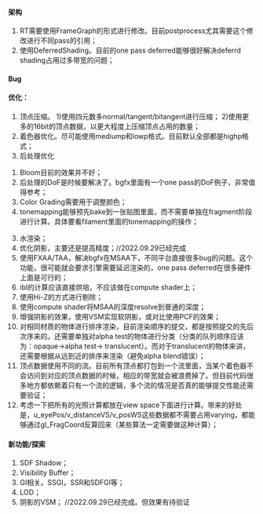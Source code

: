 #### 架构
1. RT需要使用FrameGraph的形式进行修改。目前postprocess尤其需要这个修改进行不同pass的引用；
2. 使用DeferredShading。目前的one pass deferred能够很好解决deferrd shading占用过多带宽的问题；

#### Bug


#### 优化：
1. 顶点压缩。
  1)使用四元数多normal/tangent/bitangent进行压缩；
  2)使用更多的16bit的顶点数据，以更大程度上压缩顶点占用的数量；
2. 着色器优化。尽可能使用mediump和lowp格式。目前默认全部都是highp格式；
3. 后处理优化
  1) Bloom目前的效果并不好；
  2) 后处理的DoF是时候要解决了。bgfx里面有一个one pass的DoF例子，非常值得参考；
  3) Color Grading需要用于调整颜色；
  4) tonemapping能够预先bake到一张贴图里面，而不需要单独在fragment阶段进行计算。具体要看filament里面的tonemapping的操作；
3. 水渲染；
4. 优化阴影，主要还是提高精度；//2022.09.29已经完成
5. 使用FXAA/TAA，解决bgfx在MSAA下，不同平台直接很多bug的问题。这个功能，很可能就会要求引擎需要延迟渲染的，one pass deferred在很多硬件上面是可行的；
6. ibl的计算应该直接烘培，不应该做在compute shader上；
7. 使用Hi-Z的方式进行剔除；
8. 使用compute shader将MSAA的深度resolve到普通的深度；
9. 增强阴影的效果，使用VSM实现软阴影，或对比使用PCF的效果；
10. 对相同材质的物体进行排序渲染，目前渲染顺序的提交，都是按照提交的先后次序来的。还需要单独对alpha test的物体进行分类（分类的队列顺序应该为：opaque->alpha test-> translucent）。而对于translucent的物体来讲，还需要根据从远到近的排序来渲染（避免alpha blend错误）；
11. 顶点数据使用不同的流。目前所有顶点都打包到一个流里面，当某个着色器不会访问到对应的顶点数据的时候，相应的带宽就会被浪费掉了。但目前代码很多地方都依赖着只有一个流的逻辑，多个流的情况是否真的能够提交性能还需要验证；
12. 考虑一下把所有的光照计算都放在view space下面进行计算。带来的好处是，u_eyePos/v_distanceVS/v_posWS这些数据都不需要占用varying，都能够通过gl_FragCoord反算回来（某些算法一定需要做这种计算）；

#### 新功能/探索
1. SDF Shadow；
2. Visibility Buffer；
3. GI相关。SSGI，SSR和SDFGI等；
4. LOD；
5. 阴影的VSM；  //2022.09.29已经完成。但效果有待验证



